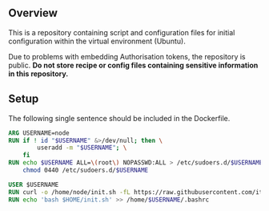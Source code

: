## Overview

This is a repository containing script and configuration files for initial configuration within the virtual environment (Ubuntu).

Due to problems with embedding Authorisation tokens, the repository is public. **Do not store recipe or config files containing sensitive information in this repository.**

## Setup

The following single sentence should be included in the Dockerfile.

```Dockerfile
ARG USERNAME=node
RUN if ! id "$USERNAME" &>/dev/null; then \
        useradd -m "$USERNAME"; \
    fi
RUN echo $USERNAME ALL=\(root\) NOPASSWD:ALL > /etc/sudoers.d/$USERNAME && \
    chmod 0440 /etc/sudoers.d/$USERNAME

USER $USERNAME
RUN curl -o /home/node/init.sh -fL https://raw.githubusercontent.com/itkmaingit/my-config/main/init.sh　--silent
RUN echo 'bash $HOME/init.sh' >> /home/$USERNAME/.bashrc
```
